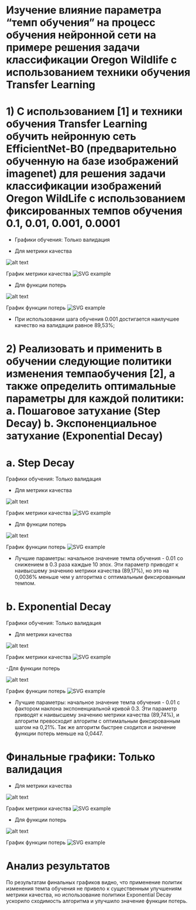 # Изучение влияние параметра “темп обучения” на процесс обучения нейронной сети на примере решения задачи классификации Oregon Wildlife с использованием техники обучения Transfer Learning
# 1) С использованием [1] и техники обучения Transfer Learning обучить нейронную сеть EfficientNet-B0 (предварительно обученную на базе изображений imagenet) для решения задачи классификации изображений Oregon WildLife с использованием фиксированных темпов обучения 0.1, 0.01, 0.001, 0.0001
- Графики обучения: Только валидация

- Для метрики качества

 ![alt text](metrika2.jpg)
   
   График метрики качества
  ![SVG example](./metrika2.svg)
  
  - Для функции потерь
  
  ![alt text](loss2.jpg)
  
  График функции потерь
  ![SVG example](./loss2.svg)
  
  - При использовании шага обучения 0.001 достигается наилучшее качество на валидации равное 89,53%;


# 2) Реализовать и применить в обучении следующие политики изменения темпаобучения [2], а также определить оптимальные параметры для каждой политики: a. Пошаговое затухание (Step Decay) b. Экспоненциальное затухание (Exponential Decay)

# a. Step Decay
Графики обучения: Только валидация

- Для метрики качества

 ![alt text](exp_metrika.jpg)
   
   График метрики качества
  ![SVG example](./exp_metrika.svg)
  
  - Для функции потерь
  
  ![alt text](exp_loss.jpg)
  
  График функции потерь
  ![SVG example](./exp_loss.svg)

 - Лучшие параметры: начальное значение темпа обучения - 0.01 со снижением в 0.3 раза каждые 10 эпох. Эти параметр приводят к наивысшему значению метрики качества (89,17%), но это на 0,0036% меньше чем у алгоритма с оптимальным фиксированным темпом.
 
# b. Exponential Decay
Графики обучения: Только валидация

- Для метрики качества

 ![alt text](exp_metrika2.jpg)
   
   График метрики качества
  ![SVG example](./exp_metrika2.svg)
  
  -Для функции потерь
  
  ![alt text](exp_loss2.jpg)
  
  График функции потерь
  ![SVG example](./exp_loss2.svg)

 - Лучшие параметры: начальное значение темпа обучения - 0.01 с фактором наклона экспоненциальной кривой 0.3. Эти параметр приводят к наивысшему значению метрики качества (89,74%), и алгоритм превосходит алгоритм с оптимальным  фиксированным шагом  на 0,21%. Так же алгоритм быстрее сходится и значение функции потерь меньше на 0,0447.

# Финальные графики: Только валидация

- Для метрики качества

 ![alt text](final1.jpg)
   
   График метрики качества
  ![SVG example](./final1.svg)
  
  - Для функции потерь
  
  ![alt text](final2.jpg)
  
  График функции потерь
  ![SVG example](./final2.svg)

# Анализ результатов
По результатам финальных графиков видно, что применение политик изменения темпа обучения не привело к существенным улучшениям метрики качества, но использование политики Exponential Decay ускорило сходимость алгоритма и улучшило значение функции потерь.
